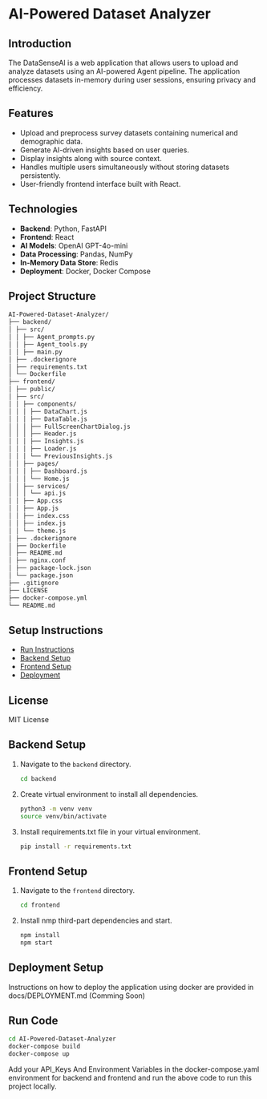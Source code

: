 # AI-Powered Dataset Analyzer

## Introduction

The DataSenseAI is a web application that allows users to upload and analyze datasets using an AI-powered Agent pipeline. The application processes datasets in-memory during user sessions, ensuring privacy and efficiency.

## Features

- Upload and preprocess survey datasets containing numerical and demographic data.
- Generate AI-driven insights based on user queries.
- Display insights along with source context.
- Handles multiple users simultaneously without storing datasets persistently.
- User-friendly frontend interface built with React.

## Technologies

- **Backend**: Python, FastAPI
- **Frontend**: React
- **AI Models**: OpenAI GPT-4o-mini
- **Data Processing**: Pandas, NumPy
- **In-Memory Data Store**: Redis
- **Deployment**: Docker, Docker Compose

## Project Structure
```bash
AI-Powered-Dataset-Analyzer/
├── backend/
│ ├── src/
│ │ ├── Agent_prompts.py
│ │ ├── Agent_tools.py
│ │ ├── main.py
│ ├── .dockerignore
│ ├── requirements.txt
│ └── Dockerfile
├── frontend/
│ ├── public/
│ ├── src/
│ │ ├── components/
│ │ │ ├── DataChart.js
│ │ │ ├── DataTable.js
│ │ │ ├── FullScreenChartDialog.js
│ │ │ ├── Header.js
│ │ │ ├── Insights.js
│ │ │ ├── Loader.js
│ │ │ └── PreviousInsights.js
│ │ ├── pages/
│ │ │ ├── Dashboard.js
│ │ │ └── Home.js
│ │ ├── services/
│ │ │ └── api.js
│ │ ├── App.css
│ │ ├── App.js
│ │ ├── index.css
│ │ ├── index.js
│ │ └── theme.js
│ ├── .dockerignore
│ ├── Dockerfile
│ ├── README.md
│ ├── nginx.conf
│ ├── package-lock.json
│ └── package.json
├── .gitignore
├── LICENSE
├── docker-compose.yml
└── README.md
```

## Setup Instructions
- [Run Instructions](#run-code)
- [Backend Setup](#backend-setup)
- [Frontend Setup](#frontend-setup)
- [Deployment](#deployment-setup)

## License

MIT License

## Backend Setup

1. Navigate to the `backend` directory.

   ```bash
   cd backend
   ```

2. Create virtual environment to install all dependencies.

   ```bash
   python3 -m venv venv
   source venv/bin/activate
   ```

3. Install requirements.txt file in your virtual environment.

   ```bash
   pip install -r requirements.txt
   ```

## Frontend Setup

1. Navigate to the `frontend` directory.
   ```bash
   cd frontend
   ```
2. Install nmp third-part dependencies and start.
   ```bash
   npm install
   npm start
   ```

## Deployment Setup

Instructions on how to deploy the application using docker are provided in docs/DEPLOYMENT.md (Comming Soon)

## Run Code

```bash
cd AI-Powered-Dataset-Analyzer
docker-compose build
docker-compose up
```
Add your API_Keys And Environment Variables in the docker-compose.yaml environment for backend and frontend and run the above code to run this project locally.
